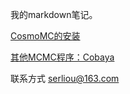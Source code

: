 我的markdown笔记。

[CosmoMC的安装](2020-3-24-CosmoMC.md)

[其他MCMC程序：Cobaya](2022-1-8-Cobaya.md)

联系方式 serliou@163.com
